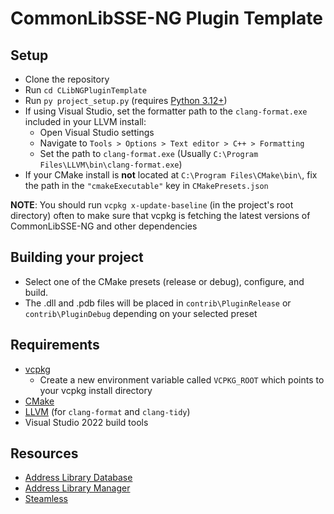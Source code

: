 # CommonLibSSE-NG Plugin Template

## Setup

- Clone the repository
- Run `cd CLibNGPluginTemplate`
- Run `py project_setup.py` (requires [Python 3.12+](https://www.python.org/download/pre-releases/))
- If using Visual Studio, set the formatter path to the `clang-format.exe` included in your LLVM install:
  - Open Visual Studio settings
  - Navigate to `Tools > Options > Text editor > C++ > Formatting`
  - Set the path to `clang-format.exe` (Usually `C:\Program Files\LLVM\bin\clang-format.exe`)
- If your CMake install is **not** located at `C:\Program Files\CMake\bin\`, fix the path in the `"cmakeExecutable"` key in `CMakePresets.json`

**NOTE**: You should run `vcpkg x-update-baseline` (in the project's root directory) often to make sure that vcpkg is fetching the latest versions of CommonLibSSE-NG and other dependencies

## Building your project

- Select one of the CMake presets (release or debug), configure, and build.
- The .dll and .pdb files will be placed in `contrib\PluginRelease` or `contrib\PluginDebug` depending on your selected preset

## Requirements

- [vcpkg](https://github.com/microsoft/vcpkg)
  - Create a new environment variable called `VCPKG_ROOT` which points to your vcpkg install directory
- [CMake](https://cmake.org)
- [LLVM](https://github.com/llvm/llvm-project/releases) (for `clang-format` and `clang-tidy`)
- Visual Studio 2022 build tools

## Resources

- [Address Library Database](https://github.com/meh321/AddressLibraryDatabase)
- [Address Library Manager](https://github.com/meh321/AddressLibraryManager)
- [Steamless](https://github.com/atom0s/Steamless/releases)

